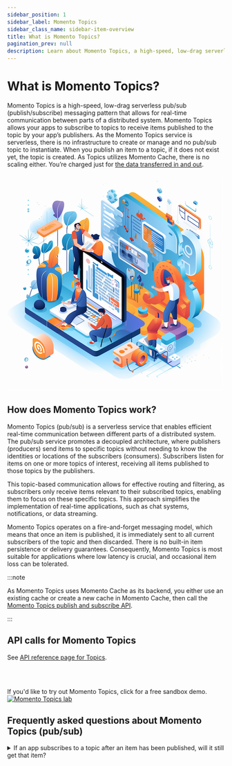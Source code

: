 ```yaml
---
sidebar_position: 1
sidebar_label: Momento Topics
sidebar_class_name: sidebar-item-overview
title: What is Momento Topics?
pagination_prev: null
description: Learn about Momento Topics, a high-speed, low-drag serverless pub/sub (publish/subscribe) messaging pattern for real-time application communication.
---
```


# What is Momento Topics?

Momento Topics is a high-speed, low-drag serverless pub/sub (publish/subscribe) messaging pattern that allows for real-time communication between parts of a distributed system. Momento Topics allows your apps to subscribe to topics to receive items published to the topic by your app’s publishers. As the Momento Topics service is serverless, there is no infrastructure to create or manage and no pub/sub topic to instantiate. When you publish an item to a topic, if it does not exist yet, the topic is created. As Topics utilizes Momento Cache, there is no scaling either. You’re charged just for [the data transferred in and out](./../manage/pricing).

![image](./../../../../../static/img/pub-sub-smaller.png)

## How does Momento Topics work?

Momento Topics (pub/sub) is a serverless service that enables efficient real-time communication between different parts of a distributed system. The pub/sub service promotes a decoupled architecture, where publishers (producers) send items to specific topics without needing to know the identities or locations of the subscribers (consumers). Subscribers listen for items on one or more topics of interest, receiving all items published to those topics by the publishers.

This topic-based communication allows for effective routing and filtering, as subscribers only receive items relevant to their subscribed topics, enabling them to focus on these specific topics. This approach simplifies the implementation of real-time applications, such as chat systems, notifications, or data streaming.

Momento Topics operates on a fire-and-forget messaging model, which means that once an item is published, it is immediately sent to all current subscribers of the topic and then discarded. There is no built-in item persistence or delivery guarantees. Consequently, Momento Topics is most suitable for applications where low latency is crucial, and occasional item loss can be tolerated.

:::note

As Momento Topics uses Momento Cache as its backend, you either use an existing cache or create a new cache in Momento Cache, then call the [Momento Topics publish and subscribe API](./../develop/api-reference/topics.md).

:::

## API calls for Momento Topics

See [API reference page for Topics](./../develop/api-reference/topics.md).

<br />
<br />

If you'd like to try out Momento Topics, click for a free sandbox demo.
<a href="https://play.instruqt.com/embed/momento/tracks/topics-on-the-momento-cli?token=em_Q_mgzhVtWtP5B_jj&finish_btn_target=_top&finish_btn_text=Go+to+Docs&finish_btn_url=https%3A%2F%2Fdocs.momentohq.com%2Fdevelop%2Fapi-reference%2Ftopics"><img src="/ja/img/topics-instruct.png" alt="Momento Topics lab" /></a>

## Frequently asked questions about Momento Topics (pub/sub)

<details>
  <summary>If an app subscribes to a topic after an item has been published, will it still get that item?</summary>
No. A subscriber does not have access to historical items on a Topic.
</details>
